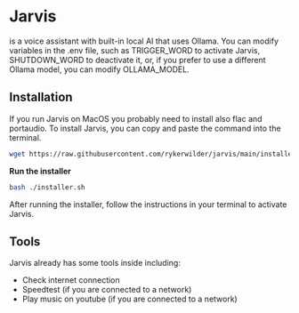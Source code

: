 # Jarvis
is a voice assistant with built-in local AI that uses Ollama. You can modify variables in the .env file, such as TRIGGER_WORD to activate Jarvis, SHUTDOWN_WORD to deactivate it, or, if you prefer to use a different Ollama model, you can modify OLLAMA_MODEL.

## Installation
If you run Jarvis on MacOS you probably need to install also flac and portaudio.
To install Jarvis, you can copy and paste the command into the terminal.

```bash
wget https://raw.githubusercontent.com/rykerwilder/jarvis/main/installer.sh
```

**Run the installer**

```bash
bash ./installer.sh
```

After running the installer, follow the instructions in your terminal to activate Jarvis.

## Tools

Jarvis already has some tools inside including:

- Check internet connection
- Speedtest (if you are connected to a network)
- Play music on youtube (if you are connected to a network)